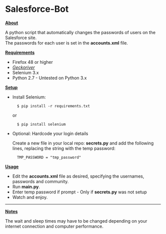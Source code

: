 # Salesforce-Bot

**<u>About</u>**

A python script that automatically changes the passwords of users on the Salesforce site.<br>
The passwords for each user is set in the <b>accounts.xml</b> file.

**<u>Requirements</u>**

* Firefox 48 or higher
* <a href="https://github.com/mozilla/geckodriver/releases"><i>Geckoriver</i></a>
* Selenium 3.x
* Python 2.7 - Untested on Python 3.x

**<u>Setup</u>**

* Install Selenium:

        $ pip install -r requirements.txt
   or
   
        $ pip install selenium

* Optional: Hardcode your login details<br>
    
    Create a new file in your local repo: <b>secrets.py</b> and add the following lines, replacing the string with the temp password:
    
        TMP_PASSWORD = "tmp_password"


**<u>Usage</u>**

* Edit the <b>accounts.xml</b> file as desired, specifying the usernames, passwords and community.
* Run <b>main.py</b>.
* Enter temp password if prompt - Only if <b>secrets.py</b> was not setup
* Watch and enjoy.

***

**<u>Notes</u>**

The wait and sleep times may have to be changed depending on your internet connection and computer performance.
